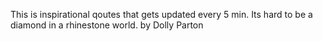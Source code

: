 This is inspirational qoutes that gets updated every 5 min. 
    Its hard to be a diamond in a rhinestone world.  by Dolly Parton